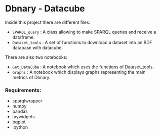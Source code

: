 Dbnary - Datacube
======

Inside this project there are different files:
 - `SPARQL_query` : A class allowing to make SPARQL queries and receive a dataframe.
 - `Dataset_tools` : A set of functions to download a dataset into an RDF database with datacube.

There are also two notebooks:
 - `Get_DataCube` : A notebook which uses the functions of Dataset_tools.
 - `Graphs` : A notebook which displays graphs representing the main metrics of Dbnary.

### Requirements:
 - sparqlwrapper
 - numpy
 - pandas
 - ipywidgets
 - bqplot
 - ipython
